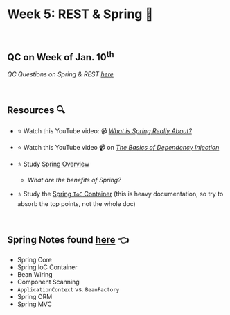 # Week 5: REST & Spring 🍃
<br>

## QC on Week of Jan. 10<sup>th</sup>
*QC Questions on Spring & REST [here](https://github.com/211129-Enterprise/demos/blob/main/5-spring/qc-questions.md)*

<br>

## Resources 🔍
- :star: Watch this YouTube video: 📹 [*What is Spring Really About?*](https://www.youtube.com/watch?v=gq4S-ovWVlM)

- :star: Watch this YouTube video 📹 on [*The Basics of Dependency Injection*](https://www.youtube.com/watch?v=GB8k2-Egfv0)

- :star: Study [Spring Overview](https://www.javatpoint.com/spring-tutorial)
  - *What are the benefits of Spring?* 

- :star: Study the [Spring `IoC` Container](https://docs.spring.io/spring-framework/docs/3.2.x/spring-framework-reference/html/beans.html) (this is heavy documentation, so try to absorb the top points, not the whole doc)

<br>

## Spring Notes found [here](https://github.com/211129-Enterprise/demos/tree/main/5-spring/notes) 👈
- Spring Core
- Spring IoC Container
- Bean Wiring
- Component Scanning
- `ApplicationContext` vs. `BeanFactory`
- Spring ORM
- Spring MVC
